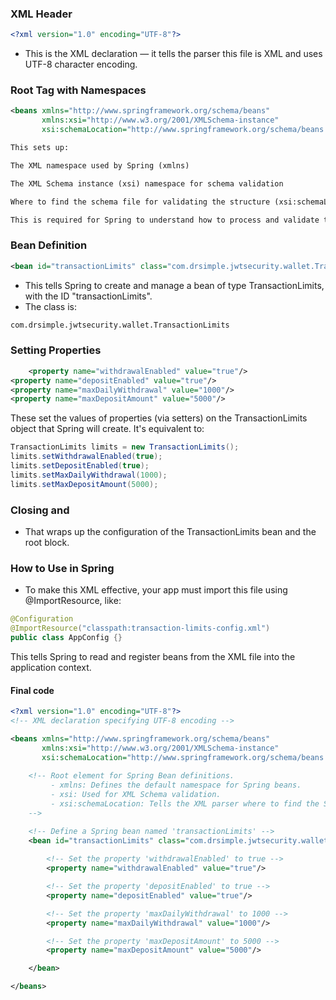 ### XML Header
```xml
<?xml version="1.0" encoding="UTF-8"?>
```
- This is the XML declaration — it tells the parser this file is XML and uses UTF-8 character encoding.

### Root <beans> Tag with Namespaces
```xml
<beans xmlns="http://www.springframework.org/schema/beans"
       xmlns:xsi="http://www.w3.org/2001/XMLSchema-instance"
       xsi:schemaLocation="http://www.springframework.org/schema/beans http://www.springframework.org/schema/beans/spring-beans.xsd">
```
```txt
This sets up:

The XML namespace used by Spring (xmlns)

The XML Schema instance (xsi) namespace for schema validation

Where to find the schema file for validating the structure (xsi:schemaLocation)

This is required for Spring to understand how to process and validate the XML file.
```

### Bean Definition
```xml
<bean id="transactionLimits" class="com.drsimple.jwtsecurity.wallet.TransactionLimits">
```
- This tells Spring to create and manage a bean of type TransactionLimits, with the ID "transactionLimits".
- The class is:
```txt
com.drsimple.jwtsecurity.wallet.TransactionLimits
```

### Setting Properties
```xml
    <property name="withdrawalEnabled" value="true"/>
<property name="depositEnabled" value="true"/>
<property name="maxDailyWithdrawal" value="1000"/>
<property name="maxDepositAmount" value="5000"/>
```
These set the values of properties (via setters) on the TransactionLimits object that Spring will create.
It's equivalent to:

```java
TransactionLimits limits = new TransactionLimits();
limits.setWithdrawalEnabled(true);
limits.setDepositEnabled(true);
limits.setMaxDailyWithdrawal(1000);
limits.setMaxDepositAmount(5000);

```

### Closing </bean> and </beans>
- That wraps up the configuration of the TransactionLimits bean and the root <beans> block.

### How to Use in Spring
- To make this XML effective, your app must import this file using @ImportResource, like:
```java
@Configuration
@ImportResource("classpath:transaction-limits-config.xml")
public class AppConfig {}
```
This tells Spring to read and register beans from the XML file into the application context.

#### Final code
```xml
<?xml version="1.0" encoding="UTF-8"?>
<!-- XML declaration specifying UTF-8 encoding -->

<beans xmlns="http://www.springframework.org/schema/beans"
       xmlns:xsi="http://www.w3.org/2001/XMLSchema-instance"
       xsi:schemaLocation="http://www.springframework.org/schema/beans http://www.springframework.org/schema/beans/spring-beans.xsd">
       
    <!-- Root element for Spring Bean definitions.
         - xmlns: Defines the default namespace for Spring beans.
         - xsi: Used for XML Schema validation.
         - xsi:schemaLocation: Tells the XML parser where to find the Spring beans schema.
    -->

    <!-- Define a Spring bean named 'transactionLimits' -->
    <bean id="transactionLimits" class="com.drsimple.jwtsecurity.wallet.TransactionLimits">
        
        <!-- Set the property 'withdrawalEnabled' to true -->
        <property name="withdrawalEnabled" value="true"/>

        <!-- Set the property 'depositEnabled' to true -->
        <property name="depositEnabled" value="true"/>

        <!-- Set the property 'maxDailyWithdrawal' to 1000 -->
        <property name="maxDailyWithdrawal" value="1000"/>

        <!-- Set the property 'maxDepositAmount' to 5000 -->
        <property name="maxDepositAmount" value="5000"/>

    </bean>

</beans>
```